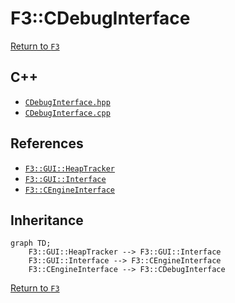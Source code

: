 # F3::CDebugInterface

[Return to `F3`](/docs/F3.md)

## C++

- [`CDebugInterface.hpp`](/c++/include/CDebugInterface.hpp)
- [`CDebugInterface.cpp`](/c++/source/CDebugInterface.cpp)

## References

- [`F3::GUI::HeapTracker`](/docs/F3/GUI/HeapTracker.md)
- [`F3::GUI::Interface`](/docs/F3/GUI/Interface.md)
- [`F3::CEngineInterface`](/docs/F3/CEngineInterface.md)

## Inheritance

```mermaid
graph TD;
    F3::GUI::HeapTracker --> F3::GUI::Interface
    F3::GUI::Interface --> F3::CEngineInterface
    F3::CEngineInterface --> F3::CDebugInterface
```

[Return to `F3`](/docs/F3.md)